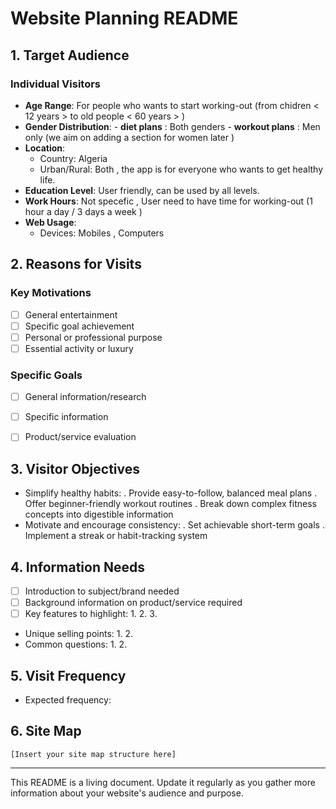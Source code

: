 # Website Planning README

## 1. Target Audience

### Individual Visitors
- **Age Range**: For people who wants to start working-out (from chidren < 12 years > to old people < 60 years > )
- **Gender Distribution**:
           - **diet plans** : Both genders
           - **workout plans** : Men only (we aim on adding a section for women later )
- **Location**: 
  - Country: Algeria
  - Urban/Rural: Both , the app is for everyone who wants to get healthy life. 
- **Education Level**: User friendly, can be used by all levels.
- **Work Hours**: Not specefic , User need to have time for working-out (1 hour a day / 3 days a week ) 
- **Web Usage**:
  - Devices: Mobiles , Computers

## 2. Reasons for Visits

### Key Motivations
- [ ] General entertainment 
- [ ] Specific goal achievement
- [ ] Personal or professional purpose
- [ ] Essential activity or luxury

### Specific Goals
- [ ] General information/research
- [ ] Specific information
- [ ] Product/service evaluation


## 3. Visitor Objectives
- Simplify healthy habits:
     . Provide easy-to-follow, balanced meal plans
     . Offer beginner-friendly workout routines
     . Break down complex fitness concepts into digestible information
- Motivate and encourage consistency:
     . Set achievable short-term goals
     . Implement a streak or habit-tracking system

## 4. Information Needs

- [ ] Introduction to subject/brand needed
- [ ] Background information on product/service required
- [ ] Key features to highlight:
  1. 
  2. 
  3. 
- Unique selling points:
  1. 
  2. 
- Common questions:
  1. 
  2. 

## 5. Visit Frequency
- Expected frequency: 

## 6. Site Map
```
[Insert your site map structure here]
```

---

This README is a living document. Update it regularly as you gather more information about your website's audience and purpose.
